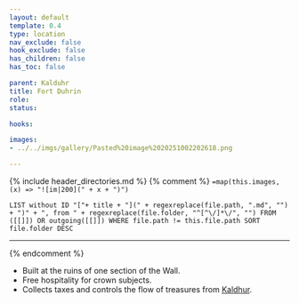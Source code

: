```yaml
---
layout: default
template: 0.4
type: location
nav_exclude: false
hook_exclude: false
has_children: false
has_toc: false

parent: Kalduhr
title: Fort Duhrin
role: 
status:

hooks:

images:
- ../../imgs/gallery/Pasted%20image%2020251002202618.png

---
```


{% include header_directories.md %}
{% comment %}
`=map(this.images, (x) => "![im|200](" + x + ")")`
```dataview
LIST without ID "["+ title + "](" + regexreplace(file.path, ".md", "") + ")" + ", from " + regexreplace(file.folder, "^[^\/]*\/", "") FROM ([[]]) OR outgoing([[]]) WHERE file.path != this.file.path SORT file.folder DESC
```
---
{% endcomment %}

- Built at the ruins of one section of the Wall.
- Free hospitality for crown subjects.
- Collects taxes and controls the flow of treasures from [Kaldhur](index.md).

